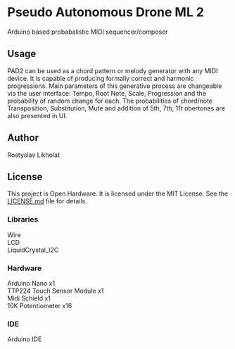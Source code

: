 # Pseudo Autonomous Drone ML 2
Arduino based probabalistic MIDI sequencer/composer
## Usage
PAD2 can be used as a chord pattern or melody generator with any MIDI device.
It is capable of producing formally correct and harmonic progressions. Main parameters of this generative process are changeable via the user interface: Tempo, Root Note, Scale, Progression and the probability of random change for each.
The probabilities of chord/note Transposition, Substitution, Mute and addition of 5th, 7th, 11t obertones are also presented in UI.
## Author
Rostyslav Likholat
## License
This project is Open Hardware. It is licensed under the MIT License. See the [LICENSE.md](LICENSE.md) file for details.  
### Libraries
Wire  
LCD  
LiquidCrystal_I2C  
### Hardware
Arduino Nano x1  
TTP224 Touch Sensor Module x1  
Midi Schield x1  
10K Potentiometer x16  
### IDE
Arduino IDE
